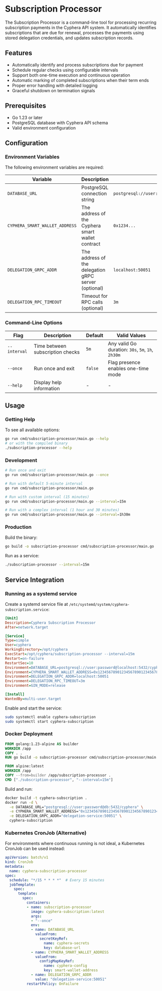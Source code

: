 # Subscription Processor

The Subscription Processor is a command-line tool for processing recurring subscription payments in the Cyphera API system. It automatically identifies subscriptions that are due for renewal, processes the payments using stored delegation credentials, and updates subscription records.

## Features

- Automatically identify and process subscriptions due for payment
- Schedule regular checks using configurable intervals
- Support both one-time execution and continuous operation
- Automatic marking of completed subscriptions when their term ends
- Proper error handling with detailed logging
- Graceful shutdown on termination signals

## Prerequisites

- Go 1.23 or later
- PostgreSQL database with Cyphera API schema
- Valid environment configuration

## Configuration

### Environment Variables

The following environment variables are required:

| Variable | Description | Example |
|----------|-------------|---------|
| `DATABASE_URL` | PostgreSQL connection string | `postgresql://user:password@localhost:5432/cyphera` |
| `CYPHERA_SMART_WALLET_ADDRESS` | The address of the Cyphera smart wallet contract | `0x1234...` |
| `DELEGATION_GRPC_ADDR` | The address of the delegation gRPC server (optional) | `localhost:50051` |
| `DELEGATION_RPC_TIMEOUT` | Timeout for RPC calls (optional) | `3m` |

### Command-Line Options

| Flag | Description | Default | Valid Values |
|------|-------------|---------|-------------|
| `--interval` | Time between subscription checks | `5m` | Any valid Go duration: `30s`, `5m`, `1h`, `2h30m` |
| `--once` | Run once and exit | `false` | Flag presence enables one-time mode |
| `--help` | Display help information | - | - |

## Usage

### Getting Help

To see all available options:

```bash
go run cmd/subscription-processor/main.go --help
# or with the compiled binary
./subscription-processor --help
```

### Development

```bash
# Run once and exit
go run cmd/subscription-processor/main.go --once

# Run with default 5-minute interval
go run cmd/subscription-processor/main.go

# Run with custom interval (15 minutes)
go run cmd/subscription-processor/main.go --interval=15m

# Run with a complex interval (1 hour and 30 minutes)
go run cmd/subscription-processor/main.go --interval=1h30m
```

### Production

Build the binary:

```bash
go build -o subscription-processor cmd/subscription-processor/main.go
```

Run as a service:

```bash
./subscription-processor --interval=15m
```

## Service Integration

### Running as a systemd service

Create a systemd service file at `/etc/systemd/system/cyphera-subscription.service`:

```ini
[Unit]
Description=Cyphera Subscription Processor
After=network.target

[Service]
Type=simple
User=cyphera
WorkingDirectory=/opt/cyphera
ExecStart=/opt/cyphera/subscription-processor --interval=15m
Restart=on-failure
RestartSec=10
Environment=DATABASE_URL=postgresql://user:password@localhost:5432/cyphera
Environment=CYPHERA_SMART_WALLET_ADDRESS=0x1234567890123456789012345678901234567890
Environment=DELEGATION_GRPC_ADDR=localhost:50051
Environment=DELEGATION_RPC_TIMEOUT=3m
Environment=GIN_MODE=release

[Install]
WantedBy=multi-user.target
```

Enable and start the service:

```bash
sudo systemctl enable cyphera-subscription
sudo systemctl start cyphera-subscription
```

### Docker Deployment

```dockerfile
FROM golang:1.23-alpine AS builder
WORKDIR /app
COPY . .
RUN go build -o subscription-processor cmd/subscription-processor/main.go

FROM alpine:latest
WORKDIR /app
COPY --from=builder /app/subscription-processor .
CMD ["./subscription-processor", "--interval=15m"]
```

Build and run:

```bash
docker build -t cyphera-subscription .
docker run -d \
  -e DATABASE_URL="postgresql://user:password@db:5432/cyphera" \
  -e CYPHERA_SMART_WALLET_ADDRESS="0x1234567890123456789012345678901234567890" \
  -e DELEGATION_GRPC_ADDR="delegation-service:50051" \
  cyphera-subscription
```

### Kubernetes CronJob (Alternative)

For environments where continuous running is not ideal, a Kubernetes CronJob can be used instead:

```yaml
apiVersion: batch/v1
kind: CronJob
metadata:
  name: cyphera-subscription-processor
spec:
  schedule: "*/15 * * * *"  # Every 15 minutes
  jobTemplate:
    spec:
      template:
        spec:
          containers:
          - name: subscription-processor
            image: cyphera-subscription:latest
            args:
            - "--once"
            env:
            - name: DATABASE_URL
              valueFrom:
                secretKeyRef:
                  name: cyphera-secrets
                  key: database-url
            - name: CYPHERA_SMART_WALLET_ADDRESS
              valueFrom:
                configMapKeyRef:
                  name: cyphera-config
                  key: smart-wallet-address
            - name: DELEGATION_GRPC_ADDR
              value: "delegation-service:50051"
          restartPolicy: OnFailure
``` 